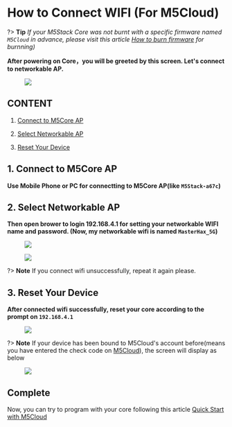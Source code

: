 # How to Connect WIFI (For M5Cloud)

?> **Tip** *If your M5Stack Core was not burnt with a specific firmware named `M5Cloud` in advance, please visit this article [How to burn firmware](en/related_documents/how_to_burn_firmware) for burnning)*

**After powering on Core，you will be greeted by this screen. Let's connect to networkable AP.**

<figure>
    <img src="assets/img/related_documents/how_to_connect_wifi_with_m5cloud/m5stack_connet_wifi.png">
</figure>

## CONTENT

1. [Connect to M5Core AP](#connect-to-m5Core-AP)

2. [Select Networkable AP](#select-networkable-ap)

3. [Reset Your Device](#reset-your-device)

## 1. Connect to M5Core AP

**Use Mobile Phone or PC for connectting to M5Core AP(like `M5Stack-a67c`)**

## 2. Select Networkable AP

**Then open brower to login 192.168.4.1 for setting your networkable WIFI name and password. (Now, my networkable wifi is named `MasterHax_5G`)**

<figure>
    <img src="assets/img/related_documents/how_to_connect_wifi_with_m5cloud/wifisetup.png">
</figure>

<figure>
    <img src="assets/img/related_documents/how_to_connect_wifi_with_m5cloud/wifi_connect_successfully.png">
</figure>

?> **Note** If you connect wifi unsuccessfully, repeat it again please.

## 3. Reset Your Device

**After connected wifi successfully, reset your core according to the prompt on `192.168.4.1`**

<figure>
    <img src="assets/img/related_documents/how_to_connect_wifi_with_m5cloud/check_code_on_m5stack.png">
</figure>

?> **Note** If your device has been bound to M5Cloud's account before(means you have entered the check code on [M5Cloud](http://cloud.m5stack.com)), the screen will display as below
<figure>
    <img src="assets/img/related_documents/how_to_connect_wifi_with_m5cloud/connected_wifi_m5cloud_been_bound.png">
</figure>

## Complete

Now, you can try to program with your core following this article [Quick Start with M5Cloud](en/quick_start/m5core/m5stack_core_get_started_MicroPython_m5cloud)
